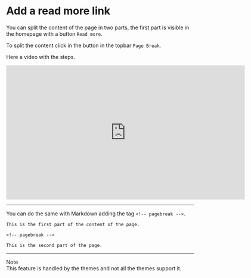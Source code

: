# Add a read more link
<!-- position: 4 -->

You can split the content of the page in two parts, the first part is visible in the homepage with a button `Read more`.

To split the content click in the button in the topbar `Page Break`.

Here a video with the steps.
<iframe width="640" height="360" src="https://www.youtube.com/embed/vY4fsKcZ1yE?rel=0&amp;showinfo=0" frameborder="0" allow="accelerometer; autoplay; encrypted-media; gyroscope; picture-in-picture" allowfullscreen></iframe>

---

You can do the same with Markdown adding the tag `<!-- pagebreak -->`.
```
This is the first part of the content of the page.

<!-- pagebreak -->

This is the second part of the page.
```

---

<div class="note">
<div class="title">Note</div>
This feature is handled by the themes and not all the themes support it.
</div>
